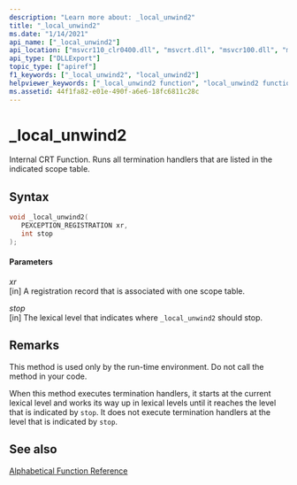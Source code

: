 ```yaml
---
description: "Learn more about: _local_unwind2"
title: "_local_unwind2"
ms.date: "1/14/2021"
api_name: ["_local_unwind2"]
api_location: ["msvcr110_clr0400.dll", "msvcrt.dll", "msvcr100.dll", "msvcr110.dll", "msvcr80.dll", "msvcr90.dll", "msvcr120.dll", "api-ms-win-crt-private-l1-1-0.dll"]
api_type: ["DLLExport"]
topic_type: ["apiref"]
f1_keywords: ["_local_unwind2", "local_unwind2"]
helpviewer_keywords: ["_local_unwind2 function", "local_unwind2 function"]
ms.assetid: 44f1fa82-e01e-490f-a6e6-18fc6811c28c
---
```

# _local_unwind2

Internal CRT Function. Runs all termination handlers that are listed in the indicated scope table.

## Syntax

```cpp
void _local_unwind2(
   PEXCEPTION_REGISTRATION xr,
   int stop
);
```

#### Parameters

*xr*<br/>
[in] A registration record that is associated with one scope table.

*stop*<br/>
[in] The lexical level that indicates where `_local_unwind2` should stop.

## Remarks

This method is used only by the run-time environment. Do not call the method in your code.

When this method executes termination handlers, it starts at the current lexical level and works its way up in lexical levels until it reaches the level that is indicated by `stop`. It does not execute termination handlers at the level that is indicated by `stop`.

## See also

[Alphabetical Function Reference](../c-runtime-library/reference/crt-alphabetical-function-reference.md)
